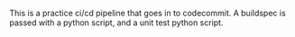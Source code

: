 This is a practice ci/cd pipeline that goes in to codecommit. A buildspec is passed with a python script, and a unit test python script.